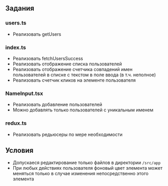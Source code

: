 ## Задания

### users.ts

- Реализовать getUsers

### index.ts

- Реализовать fetchUsersSuccess
- Реализовать отображение списка пользователей
- Реализовать отображение счетчика совпадений имен пользователей в списке с текстом в поле ввода (в т.ч. неполное)
- Реализовать счетчик кликов на элементе пользователя

### NameInput.tsx

- Реализовать добавление пользователей
- Можно добавлять только пользователей с уникальным именем

### redux.ts

- Реализовать редьюсеры по мере необходимости

## Условия

- Допускаеся редактирование только файлов в директории `/src/app`
- При любых действиях пользователя фоновый цвет элемента может меняться только в случае изменения непосредственно этого элемента
